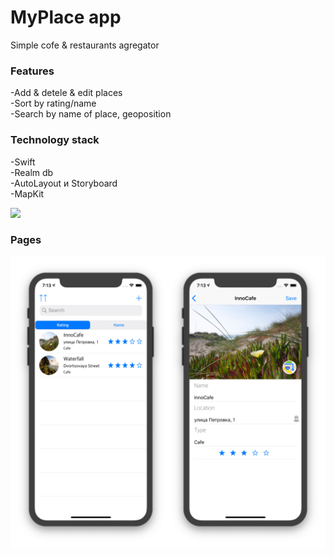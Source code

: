 # MyPlace app
Simple cofe & restaurants agregator

### Features

-Add & detele & edit places\
-Sort by rating/name\
-Search by name of place, geoposition

### Technology stack

-Swift\
-Realm db\
-AutoLayout и Storyboard\
-MapKit


![](https://github.com/TopIvanAbramov/MyPlaces/blob/master/AppImages/MyPlaces.gif)


### Pages

![](https://github.com/TopIvanAbramov/MyPlaces/blob/master/AppImages/collage.jpg)

